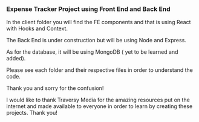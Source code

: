 ### Expense Tracker Project using Front End and Back End

In the client folder you will find the FE components and that is using React with Hooks and Context.

The Back End is under construction but will be using Node and Express.

As for the database, it will be using MongoDB ( yet to be learned and added).

Please see each folder and their respective files in order to understand the code.

Thank you and sorry for the confusion!

I would like to thank Traversy Media for the amazing resources put on the internet and made available
to everyone in order to learn by creating these projects. Thank you!

